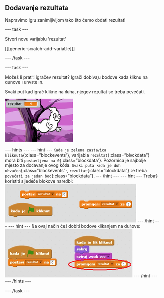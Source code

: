 ## Dodavanje rezultata

Napravimo igru zanimljivijom tako što ćemo dodati rezultat!

\--- task \---

Stvori novu varijablu 'rezultat'.

[[[generic-scratch-add-variable]]]

\--- /task \---

\--- task \---

Možeš li pratiti igračev rezultat? Igrači dobivaju bodove kada kliknu na duhove i uhvate ih.

Svaki put kad igrač klikne na duha, njegov rezultat se treba povećati.

![Povećavanje rezultata](images/ghost-score-test.png)

\--- hints \--- \--- hint \--- `Kada je zelena zastavica kliknuta`{:class=”blockevents”}, varijabla `rezultat`{:class=”blockdata”} mora biti `postavljena na 0`{:class=”blockdata”}. Pozornica je najbolje mjesto za dodavanje ovog kôda. `Svaki puta kada je duh uhvaćen`{:class=”blockevents”}, `rezultat`{:class=”blockdata”} se treba `povećati za jedan bod`{:class=”blockdata”}. \--- /hint \--- \--- hint \--- Trebaš koristiti sljedeće blokove naredbi: ![screenshot](images/ghost-score-blocks.png) \--- /hint \--- \--- hint \--- Na ovaj način ćeš dobiti bodove klikanjem na duhove: ![screenshot](images/ghost-score-code.png) \--- /hint \--- \--- /hints \---

\--- /task \---